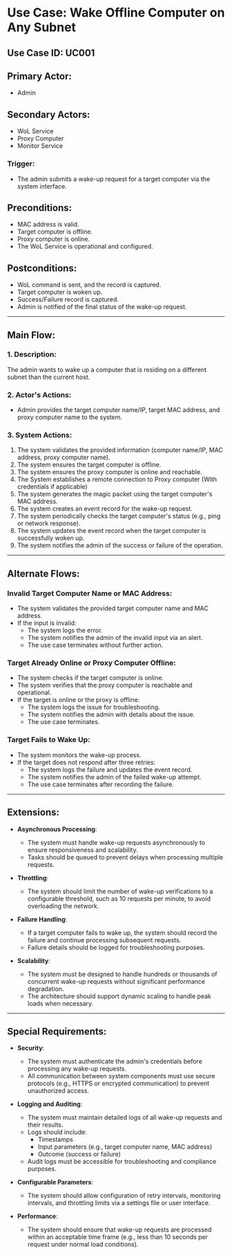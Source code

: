 # Use Case: Wake Offline Computer on Any Subnet

## **Use Case ID**: UC001

## **Primary Actor**:
- Admin

## **Secondary Actors**:
- WoL Service
- Proxy Computer
- Monitor Service

### **Trigger**:
- The admin submits a wake-up request for a target computer via the system interface.


## **Preconditions**:
- MAC address is valid.
- Target computer is offline.
- Proxy computer is online.
- The WoL Service is operational and configured.

## **Postconditions**:
- WoL command is sent, and the record is captured.
- Target computer is woken up.
- Success/Failure record is captured.
- Admin is notified of the final status of the wake-up request.

---

## **Main Flow**:
### **1. Description**:
The admin wants to wake up a computer that is residing on a different subnet than the current host.

### **2. Actor's Actions**:
- Admin provides the target computer name/IP, target MAC address, and proxy computer name to the system.

### **3. System Actions**:
1. The system validates the provided information (computer name/IP, MAC address, proxy computer name).
2. The system ensures the target computer is offline.
3. The system ensures the proxy computer is online and reachable.
4. The System establishes a remote connection to Proxy computer (With credentials if applicable)
5. The system generates the magic packet using the target computer's MAC address.
6. The system creates an event record for the wake-up request.
7. The system periodically checks the target computer's status (e.g., ping or network response).
8. The system updates the event record when the target computer is successfully woken up.
9. The system notifies the admin of the success or failure of the operation.

---

## **Alternate Flows**:
### **Invalid Target Computer Name or MAC Address**:
- The system validates the provided target computer name and MAC address.
- If the input is invalid:
  - The system logs the error.
  - The system notifies the admin of the invalid input via an alert.
  - The use case terminates without further action.

### **Target Already Online or Proxy Computer Offline**:
- The system checks if the target computer is online.
- The system verifies that the proxy computer is reachable and operational.
- If the target is online or the proxy is offline:
  - The system logs the issue for troubleshooting.
  - The system notifies the admin with details about the issue.
  - The use case terminates.

### **Target Fails to Wake Up**:
- The system monitors the wake-up process.
- If the target does not respond after three retries:
  - The system logs the failure and updates the event record.
  - The system notifies the admin of the failed wake-up attempt.
  - The use case terminates after recording the failure.

---

## **Extensions**:
- **Asynchronous Processing**:
  - The system must handle wake-up requests asynchronously to ensure responsiveness and scalability.
  - Tasks should be queued to prevent delays when processing multiple requests.

- **Throttling**:
  - The system should limit the number of wake-up verifications to a configurable threshold, such as 10 requests per minute, to avoid overloading the network.

- **Failure Handling**:
  - If a target computer fails to wake up, the system should record the failure and continue processing subsequent requests.
  - Failure details should be logged for troubleshooting purposes.

- **Scalability**:
  - The system must be designed to handle hundreds or thousands of concurrent wake-up requests without significant performance degradation.
  - The architecture should support dynamic scaling to handle peak loads when necessary.

---

## **Special Requirements**:
- **Security**:
  - The system must authenticate the admin's credentials before processing any wake-up requests.
  - All communication between system components must use secure protocols (e.g., HTTPS or encrypted communication) to prevent unauthorized access.

- **Logging and Auditing**:
  - The system must maintain detailed logs of all wake-up requests and their results.
  - Logs should include:
    - Timestamps
    - Input parameters (e.g., target computer name, MAC address)
    - Outcome (success or failure)
  - Audit logs must be accessible for troubleshooting and compliance purposes.

- **Configurable Parameters**:
  - The system should allow configuration of retry intervals, monitoring intervals, and throttling limits via a settings file or user interface.

- **Performance**:
  - The system should ensure that wake-up requests are processed within an acceptable time frame (e.g., less than 10 seconds per request under normal load conditions).
